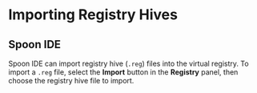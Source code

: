 # Importing Registry Hives

## Spoon IDE

Spoon IDE can import registry hive (`.reg`) files into the virtual registry. To import a `.reg` file, select the **Import** button in the **Registry** panel, then choose the registry hive file to import.